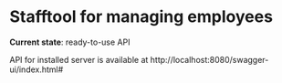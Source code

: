 # Stafftool for managing employees

**Current state**: ready-to-use API

API for installed server is available at http://localhost:8080/swagger-ui/index.html#
